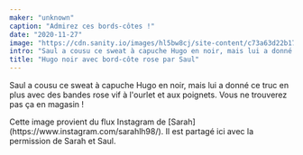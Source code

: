 ```yaml
---
maker: "unknown"
caption: "Admirez ces bords-côtes !"
date: "2020-11-27"
image: "https://cdn.sanity.io/images/hl5bw8cj/site-content/c73a63d22b171ce29161c068b9b259ba70e26d4d-1080x1080.jpg"
intro: "Saul a cousu ce sweat à capuche Hugo en noir, mais lui a donné ce truc en plus avec des bandes rose vif à l'ourlet et aux poignets. Vous ne trouverez pas ça en magasin !"
title: "Hugo noir avec bord-côte rose par Saul"
---
```


Saul a cousu ce sweat à capuche Hugo en noir, mais lui a donné ce truc en plus avec des bandes rose vif à l'ourlet et aux poignets. Vous ne trouverez pas ça en magasin !

<Note>
Cette image provient du flux Instagram de [Sarah](https://www.instagram.com/sarahlh98/). Il est partagé ici avec la permission de Sarah et Saul.
</Note>

